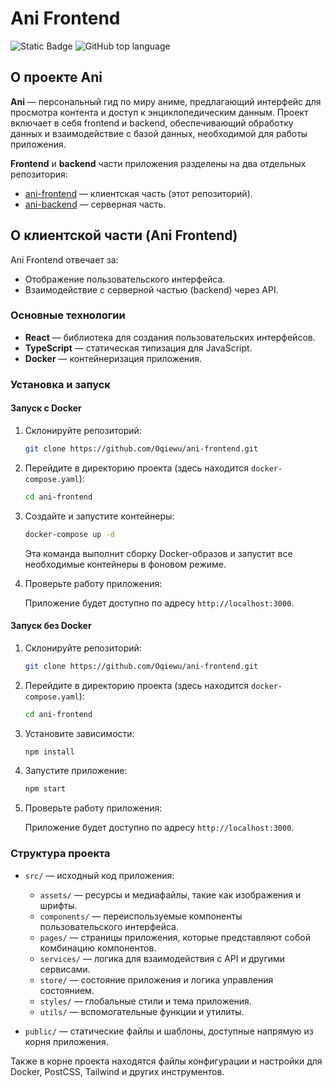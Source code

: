 # Ani Frontend

<!-- Блок информации о репозитории в бейджах -->
![Static Badge](https://img.shields.io/badge/Oqiewu-Ani-frontend)
![GitHub top language](https://img.shields.io/github/languages/top/Oqiewu/ani-frontend)

## О проекте Ani

**Ani** — персональный гид по миру аниме, предлагающий интерфейс для просмотра контента и доступ к энциклопедическим данным. Проект включает в себя frontend и backend, обеспечивающий обработку данных и взаимодействие с базой данных, необходимой для работы приложения.

**Frontend** и **backend** части приложения разделены на два отдельных репозитория:
- [ani-frontend](https://github.com/Oqiewu/ani-frontend) — клиентская часть (этот репозиторий).
- [ani-backend](https://github.com/Oqiewu/ani-backend) — серверная часть.

## О клиентской части (Ani Frontend)

Ani Frontend отвечает за:
- Отображение пользовательского интерфейса.
- Взаимодействие с серверной частью (backend) через API.

### Основные технологии

- **React** — библиотека для создания пользовательских интерфейсов.
- **TypeScript** — статическая типизация для JavaScript.
- **Docker** — контейнеризация приложения.

### Установка и запуск

#### Запуск с Docker

1. Склонируйте репозиторий:
   ```bash
   git clone https://github.com/Oqiewu/ani-frontend.git
   ```

2. Перейдите в директорию проекта (здесь находится `docker-compose.yaml`):
   ```bash
   cd ani-frontend
   ```
3. Создайте и запустите контейнеры:
   ```bash
   docker-compose up -d
   ```
   Эта команда выполнит сборку Docker-образов и запустит все необходимые контейнеры в фоновом режиме.

4. Проверьте работу приложения:
   
   Приложение будет доступно по адресу `http://localhost:3000`.

#### Запуск без Docker

1. Склонируйте репозиторий:
   ```bash
   git clone https://github.com/Oqiewu/ani-frontend.git
   ```

2. Перейдите в директорию проекта (здесь находится `docker-compose.yaml`):
   ```bash
   cd ani-frontend
   ```

3. Установите зависимости:
   ```bash
   npm install
   ```

4. Запустите приложение:
   ```bash
   npm start
   ```

5. Проверьте работу приложения:
   
   Приложение будет доступно по адресу `http://localhost:3000`.

### Структура проекта

- `src/` — исходный код приложения:
  - `assets/` — ресурсы и медиафайлы, такие как изображения и шрифты.
  - `components/` — переиспользуемые компоненты пользовательского интерфейса.
  - `pages/` — страницы приложения, которые представляют собой комбинацию компонентов.
  - `services/` — логика для взаимодействия с API и другими сервисами.
  - `store/` — состояние приложения и логика управления состоянием.
  - `styles/` — глобальные стили и тема приложения.
  - `utils/` — вспомогательные функции и утилиты.

- `public/` — статические файлы и шаблоны, доступные напрямую из корня приложения.

Также в корне проекта находятся файлы конфигурации и настройки для Docker, PostCSS, Tailwind и других инструментов.

